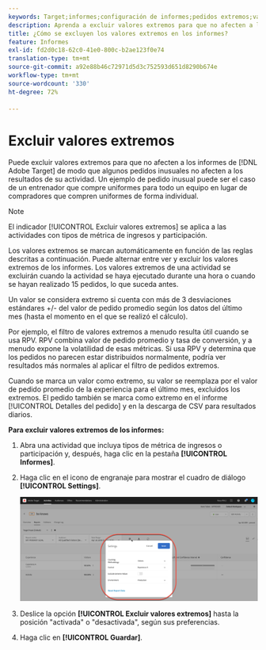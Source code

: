 ```yaml
---
keywords: Target;informes;configuración de informes;pedidos extremos;valores extremos
description: Aprenda a excluir valores extremos para que no afecten a los informes de Adobe [!DNL Target] de modo que algunos pedidos inusuales no afecten a los resultados de la actividad.
title: ¿Cómo se excluyen los valores extremos en los informes?
feature: Informes
exl-id: fd2d0c18-62c0-41e0-800c-b2ae123f0e74
translation-type: tm+mt
source-git-commit: a92e88b46c72971d5d3c752593d651d8290b674e
workflow-type: tm+mt
source-wordcount: '330'
ht-degree: 72%

---
```


# Excluir valores extremos

Puede excluir valores extremos para que no afecten a los informes de [!DNL Adobe Target] de modo que algunos pedidos inusuales no afecten a los resultados de su actividad. Un ejemplo de pedido inusual puede ser el caso de un entrenador que compre uniformes para todo un equipo en lugar de compradores que compren uniformes de forma individual.

>[!NOTE]
>
>El indicador [!UICONTROL Excluir valores extremos] se aplica a las actividades con tipos de métrica de ingresos y participación.

Los valores extremos se marcan automáticamente en función de las reglas descritas a continuación. Puede alternar entre ver y excluir los valores extremos de los informes. Los valores extremos de una actividad se excluirán cuando la actividad se haya ejecutado durante una hora o cuando se hayan realizado 15 pedidos, lo que suceda antes.

Un valor se considera extremo si cuenta con más de 3 desviaciones estándares +/- del valor de pedido promedio según los datos del último mes (hasta el momento en el que se realizó el cálculo).

Por ejemplo, el filtro de valores extremos a menudo resulta útil cuando se usa RPV. RPV combina valor de pedido promedio y tasa de conversión, y a menudo expone la volatilidad de esas métricas. Si usa RPV y determina que los pedidos no parecen estar distribuidos normalmente, podría ver resultados más normales al aplicar el filtro de pedidos extremos.

Cuando se marca un valor como extremo, su valor se reemplaza por el valor de pedido promedio de la experiencia para el último mes, excluidos los extremos. El pedido también se marca como extremo en el informe [!UICONTROL Detalles del pedido] y en la descarga de CSV para resultados diarios.

**Para excluir valores extremos de los informes:**

1. Abra una actividad que incluya tipos de métrica de ingresos o participación y, después, haga clic en la pestaña **[!UICONTROL Informes]**.
1. Haga clic en el icono de engranaje para mostrar el cuadro de diálogo **[!UICONTROL Settings]**.

   ![Resultado del paso](assets/exclude_extreme_values.png)

1. Deslice la opción **[!UICONTROL Excluir valores extremos]** hasta la posición &quot;activada&quot; o &quot;desactivada&quot;, según sus preferencias.
1. Haga clic en **[!UICONTROL Guardar]**.
